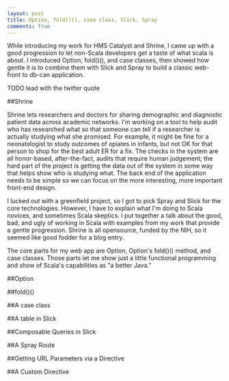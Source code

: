 ```yaml
---
layout: post
title: Option, fold()(), case class, Slick, Spray
comments: True
---
```


While introducing my work for HMS Catalyst and Shrine, I came up with a good progression to let non-Scala developers get a taste of what scala is about. I introduced Option, fold()(), and case classes, then showed how gentle it is to combine them with Slick and Spray to build a classic web-front to db-can application.

TODO lead with the twitter quote

##Shrine

Shrine lets researchers and doctors for sharing demographic and diagnostic patient data across academic networks. I'm working on a tool to help audit who has researched what so that someone can tell if a researcher is actually studying what she promised. For example, it might be fine for a neonatologist to study outcomes of opiates in infants, but not OK for that person to shop for the best adult ER for a fix. The checks in the system are all honor-based, after-the-fact, audits that require human judgement; the hard part of the project is getting the data out of the system in some way that helps show who is studying what. The back end of the application needs to be simple so we can focus on the more interesting, more important front-end design.

I lucked out with a greenfield project, so I got to pick Spray and Slick for the core technologies. However, I have to explain what I'm doing to Scala novices, and sometimes Scala skeptics. I put together a talk about the good, bad, and ugly of working in Scala with examples from my work that provide a gentle progression. Shrine is all opensource, funded by the NIH, so it seemed like good fodder for a blog entry.

The core parts for my web app are Option, Option's fold()() method, and case classes. Those parts let me show just a little functional programming and show of Scala's capabilities as "a better Java."

##Option

##fold()()

##A case class

##A table in Slick

##Composable Queries in Slick

##A Spray Route

##Getting URL Parameters via a Directive

##A Custom Directive

